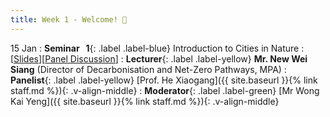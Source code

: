 ```yaml
---
title: Week 1 - Welcome! 👏
---
```


15 Jan 
: **Seminar &nbsp; 1**{: .label .label-blue}  Introduction to Cities in Nature
  : [[Slides]()][[Panel Discussion]()]
: **Lecturer**{: .label .label-yellow} **Mr. New Wei Siang** (Director of Decarbonisation and Net-Zero Pathways, MPA)
: **Panelist**{: .label .label-yellow} [Prof. He Xiaogang]({{ site.baseurl }}{% link staff.md %}){: .v-align-middle}
: **Moderator**{: .label .label-green} [Mr Wong Kai Yeng]({{ site.baseurl }}{% link staff.md %}){: .v-align-middle}
